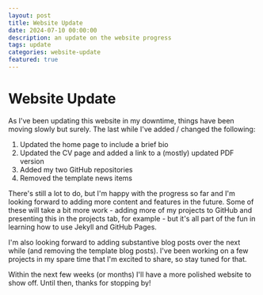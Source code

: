 ```yaml
---
layout: post
title: Website Update
date: 2024-07-10 00:00:00
description: an update on the website progress
tags: update
categories: website-update 
featured: true
---
```


# Website Update
As I've been updating this website in my downtime, things have been moving slowly but surely. The last while I've added / changed the following:

1. Updated the home page to include a brief bio
2. Updated the CV page and added a link to a (mostly) updated PDF version
3. Added my two GitHub repositories 
4. Removed the template news items

There's still a lot to do, but I'm happy with the progress so far and I'm looking forward to adding more content and features in the future. Some of these will take a bit more work - adding more of my projects to GitHub and presenting this in the projects tab, for example - but it's all part of the fun in learning how to use Jekyll and GitHub Pages.

I'm also looking forward to adding substantive blog posts over the next while (and removing the template blog posts). I've been working on a few projects in my spare time that I'm excited to share, so stay tuned for that.

Within the next few weeks (or months) I'll have a more polished website to show off. Until then, thanks for stopping by!